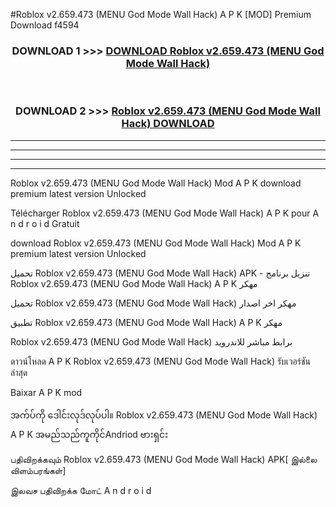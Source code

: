 #Roblox  v2.659.473 (MENU God Mode Wall Hack) A P K [MOD] Premium Download f4594



<div align="center">

<h3>DOWNLOAD 1 >>> <a href="https://teeasianyam.web.app?sq=Roblox  v2.659.473 (MENU God Mode Wall Hack)">DOWNLOAD Roblox  v2.659.473 (MENU God Mode Wall Hack) </a></h3><br>

<h3>DOWNLOAD 2 >>> <a href="https://teeasianyam.web.app?sq=Roblox  v2.659.473 (MENU God Mode Wall Hack) ">Roblox  v2.659.473 (MENU God Mode Wall Hack)  DOWNLOAD </a></h3>

</div>


----------------------------------------------------------

----------------------------------------------------------

----------------------------------------------------------

----------------------------------------------------------


Roblox  v2.659.473 (MENU God Mode Wall Hack)  Mod A P K download premium latest version Unlocked

Télécharger Roblox  v2.659.473 (MENU God Mode Wall Hack)  A P K pour A n d r o i d Gratuit

download Roblox  v2.659.473 (MENU God Mode Wall Hack)  Mod A P K premium latest version Unlocked

تحميل Roblox  v2.659.473 (MENU God Mode Wall Hack)  APK - تنزيل برنامج Roblox  v2.659.473 (MENU God Mode Wall Hack)  A P K مهكر

تحميل Roblox  v2.659.473 (MENU God Mode Wall Hack)  مهكر اخر اصدار

تطبيق Roblox  v2.659.473 (MENU God Mode Wall Hack)  A P K مهكر

Roblox  v2.659.473 (MENU God Mode Wall Hack)  برابط مباشر للاندرويد

ดาวน์โหลด A P K Roblox  v2.659.473 (MENU God Mode Wall Hack)  รับเวอร์ชันล่าสุด

Baixar A P K mod

အက်ပ်ကို ဒေါင်းလုဒ်လုပ်ပါ။ Roblox  v2.659.473 (MENU God Mode Wall Hack)  A P K အမည်သည်ကူကိုင်Andriod ဗားရှင်း

பதிவிறக்கவும் Roblox  v2.659.473 (MENU God Mode Wall Hack)  APK[ இல்லை விளம்பரங்கள்] 
 
இலவச பதிவிறக்க மோட் A n d r o i d




